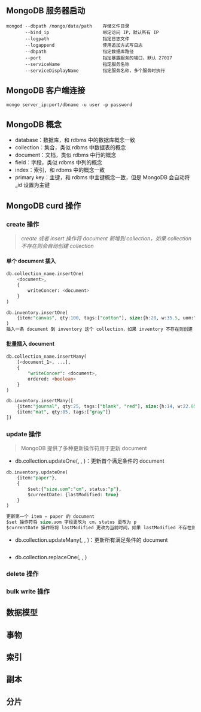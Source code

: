 ## MongoDB 服务器启动
```shell
mongod --dbpath /mongo/data/path	存储文件目录
       --bind_ip					绑定访问 IP，默认所有 IP
	   --logpath					指定日志文件
	   --logappend					使用追加方式写日志
	   --dbpath						指定数据库路径
	   --port						指定暴露服务的端口，默认 27017
	   --serviceName				指定服务名称
	   --serviceDisplayName			指定服务名称，多个服务时执行
```
## MongoDB 客户端连接
```shell
mongo server_ip:port/dbname -u user -p password
```
## MongoDB 概念
- database：数据库，和 rdbms 中的数据库概念一致
- collection：集合，类似 rdbms 中数据表的概念
- document：文档，类似 rdbms 中行的概念
- field：字段，类似 rdbms 中列的概念
- index：索引，和 rdbms 中的概念一致
- primary key：主键，和 rdbms 中主键概念一致，但是 MongoDB 会自动将 _id 设置为主键
## MongoDB curd 操作
### create 操作
>*create 或者 insert 操作将 document 新增到 collection，如果 collection 不存在则会自动创建 collection*
#### 单个 document 插入
```sql
db.collection_name.insertOne(
	<document>,
	{
		writeConcer: <document>
	}
)

db.inventory.insertOne(
	{item:"canvas", qty:100, tags:["cotton"], size:{h:28, w:35.5, uom:"cm"}}
)
插入一条 document 到 inventory 这个 collection，如果 inventory 不存在则创建
```
#### 批量插入 document
```sql
db.collection_name.insertMany(
	[<document_1>, ...],
	{
		"writeConcer": <document>,
		ordered: <boolean>
	}
)

db.inventory.insertMany([
	{item:"journal", qty:25, tags:["blank", "red"], size:{h:14, w:22.85, uom:"cm"}},
	{item:"mat", qty:85, tags:["gray"]}
])
```
### update 操作
> MongoDB 提供了多种更新操作符用于更新 document
- db.collection.updateOne(<filter>, <update>, <options>)：更新首个满足条件的 document
```sql
db.inventory.updateOne(
	{item:"paper"},
	{
		$set:{"size.uom":"cm", status:"p"},
		$currentDate: {lastModified: true}
	}
)

更新第一个 item = paper 的 document
$set 操作符将 size.uom 字段更改为 cm，status 更改为 p
$currentDate 操作符将 lastModified 更改为当前时间，如果 lastModified 不存在则创建

```
- db.collection.updateMany(<filter>, <update>, <options>)：更新所有满足条件的 document
```sql

```
- db.collection.replaceOne(<filter>, <update>, <options>)
### delete 操作
### bulk write 操作
## 数据模型
## 事物
## 索引
## 副本
## 分片